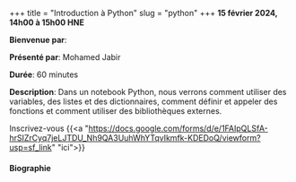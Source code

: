 +++
title = "Introduction à Python"
slug = "python"
+++
**15 février 2024, 14h00 à 15h00 HNE**

**Bienvenue par**: 

**Présenté par**: Mohamed Jabir

**Durée**: 60 minutes

**Description**: Dans un notebook Python, nous verrons comment utiliser des variables, des listes et des
dictionnaires, comment définir et appeler des fonctions et comment utiliser des bibliothèques externes.

Inscrivez-vous {{<a "https://docs.google.com/forms/d/e/1FAIpQLSfA-hrSIZrCyq7jeLJTDU_Nh9QA3UuhWhYTqvIkmfk-KDEDoQ/viewform?usp=sf_link" "ici">}}

<!-- Le même séminaire [en français](/template). -->

#### Biographie
